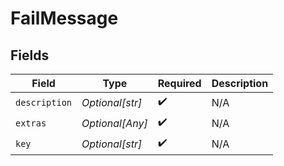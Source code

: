 # FailMessage


## Fields

| Field              | Type               | Required           | Description        |
| ------------------ | ------------------ | ------------------ | ------------------ |
| `description`      | *Optional[str]*    | :heavy_check_mark: | N/A                |
| `extras`           | *Optional[Any]*    | :heavy_check_mark: | N/A                |
| `key`              | *Optional[str]*    | :heavy_check_mark: | N/A                |